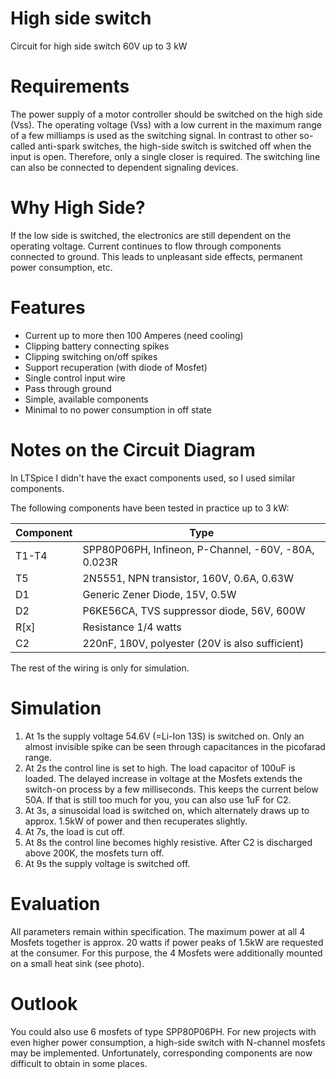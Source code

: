 # High side switch

Circuit for high side switch 60V up to 3 kW

# Requirements

The power supply of a motor controller should be switched on the high side (Vss). The operating voltage (Vss) with a low current in the maximum range of a few milliamps is used as the switching signal. In contrast to other so-called anti-spark switches, the high-side switch is switched off when the input is open. Therefore, only a single closer is required. The switching line can also be connected to dependent signaling devices.

# Why High Side?

If the low side is switched, the electronics are still dependent on the operating voltage. Current continues to flow through components connected to ground. This leads to unpleasant side effects, permanent power consumption, etc.

# Features

* Current up to more then 100 Amperes (need cooling)
* Clipping battery connecting spikes
* Clipping switching on/off spikes
* Support recuperation (with diode of Mosfet)
* Single control input wire
* Pass through ground
* Simple, available components
* Minimal to no power consumption in off state

# Notes on the Circuit Diagram

In LTSpice I didn't have the exact components used, so I used similar components.

The following components have been tested in practice up to 3 kW:

| Component | Type |
| --------- | ---- |
| T1-T4 | SPP80P06PH, Infineon, P-Channel, -60V, -80A, 0.023R |
| T5 | 2N5551, NPN transistor, 160V, 0.6A, 0.63W |
| D1 | Generic Zener Diode, 15V, 0.5W |
| D2 | P6KE56CA, TVS suppressor diode, 56V, 600W |
| R[x] | Resistance 1/4 watts |
| C2 | 220nF, 1ß0V, polyester (20V is also sufficient) |

The rest of the wiring is only for simulation.

# Simulation

1. At 1s the supply voltage 54.6V (=Li-Ion 13S) is switched on. Only an almost invisible spike can be seen through capacitances in the picofarad range.
2. At 2s the control line is set to high. The load capacitor of 100uF is loaded. The delayed increase in voltage at the Mosfets extends the switch-on process by a few milliseconds. This keeps the current below 50A. If that is still too much for you, you can also use 1uF for C2.
3. At 3s, a sinusoidal load is switched on, which alternately draws up to approx. 1.5kW of power and then recuperates slightly.
4. At 7s, the load is cut off.
5. At 8s the control line becomes highly resistive. After C2 is discharged above 200K, the mosfets turn off.
6. At 9s the supply voltage is switched off.

# Evaluation

All parameters remain within specification. The maximum power at all 4 Mosfets together is approx. 20 watts if power peaks of 1.5kW are requested at the consumer. For this purpose, the 4 Mosfets were additionally mounted on a small heat sink (see photo).

# Outlook

You could also use 6 mosfets of type SPP80P06PH. For new projects with even higher power consumption, a high-side switch with N-channel mosfets may be implemented. Unfortunately, corresponding components are now difficult to obtain in some places.